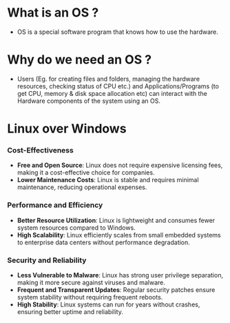 # What is an OS ?
- OS is a special software program that knows how to use the hardware.

# Why do we need an OS ?
- Users (Eg. for creating files and folders, managing the hardware resources, checking status of CPU etc.) and Applications/Programs (to get CPU, memory & disk space allocation etc) can interact with the Hardware components of the system using an OS. 

# Linux over Windows

### Cost-Effectiveness
- **Free and Open Source**: Linux does not require expensive licensing fees, making it a cost-effective choice for companies.
- **Lower Maintenance Costs**: Linux is stable and requires minimal maintenance, reducing operational expenses.

### Performance and Efficiency
- **Better Resource Utilization**: Linux is lightweight and consumes fewer system resources compared to Windows.
- **High Scalability**: Linux efficiently scales from small embedded systems to enterprise data centers without performance degradation.

### Security and Reliability
- **Less Vulnerable to Malware**: Linux has strong user privilege separation, making it more secure against viruses and malware.
- **Frequent and Transparent Updates**: Regular security patches ensure system stability without requiring frequent reboots.
- **High Stability**: Linux systems can run for years without crashes, ensuring better uptime and reliability.

